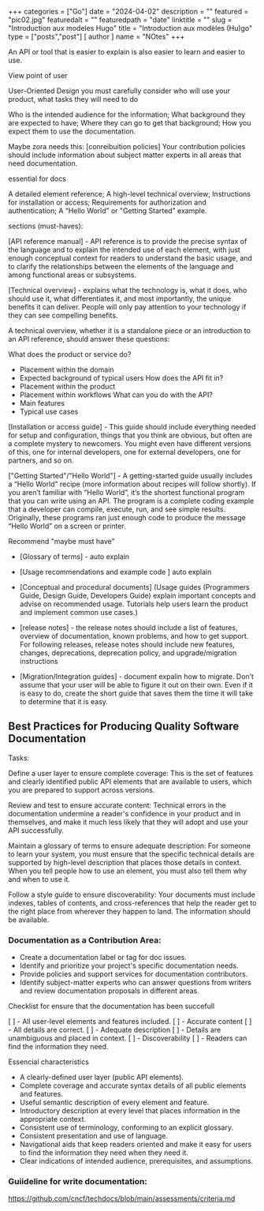 +++
categories = ["Go"]
date = "2024-04-02"
description = ""
featured = "pic02.jpg"
featuredalt = ""
featuredpath = "date"
linktitle = ""
slug = "Introduction aux modeles Hugo"
title = "Introduction aux modèles (Hu)go"
type = ["posts","post"]
[ author ]
  name = "NOtes"
+++



An API or tool that is easier to explain is also easier to learn and easier to use.

View point of user

User-Oriented Design
 you must carefully consider who will use your product, what tasks they will need to do  
 
 
 
Who is the intended audience for the information;
What background they are expected to have;
Where they can go to get that background;
How you expect them to use the documentation.  


Maybe zora needs this: [conreibuition policies] Your contribution policies should include information about subject matter experts in all areas that need documentation.  

essential for docs

A detailed element reference;
A high-level technical overview;
Instructions for installation or access;
Requirements for authorization and authentication;
A “Hello World” or "Getting Started" example.  


sections (must-haves):

[API reference manual] - API reference is to provide the precise syntax of the language and to explain the intended use of each element, with just enough conceptual context for readers to understand the basic usage, and to clarify the relationships between the elements of the language and among functional areas or subsystems. 

[Technical overview] - explains what the technology is, what it does, who should use it, what differentiates it, and most importantly, the unique benefits it can deliver. People will only pay attention to your technology if they can see compelling benefits.   

A technical overview, whether it is a standalone piece or an introduction to an API reference, should answer these questions:

What does the product or service do?
- Placement within the domain
- Expected background of typical users
How does the API fit in?
- Placement within the product
- Placement within workflows
What can you do with the API?
- Main features
- Typical use cases


[Installation or access guide] - This guide should include everything needed for setup and configuration, things that you think are obvious, but often are a complete mystery to newcomers. You might even have different versions of this, one for internal developers, one for external developers, one for partners, and so on.
 
 
 ["Getting Started"/"Hello World"] - A getting-started guide usually includes a “Hello World” recipe (more information about recipes will follow shortly). If you aren’t familiar with “Hello World”, it’s the shortest functional program that you can write using an API. The program is a complete coding example that a developer can compile, execute, run, and see simple results. Originally, these programs ran just enough code to produce the message “Hello World” on a screen or printer.  
 
 
 Recommend "maybe must have"
 
 - [Glossary of terms] - auto explain
 - [Usage recommendations and example code ]  auto explain
 - [Conceptual and procedural documents] (Usage guides (Programmers Guide, Design Guide, Developers Guide) explain important concepts and advise on recommended usage. Tutorials help users learn the product and implement common use cases.)

 - [release notes]  - the release notes should include a list of features, overview of documentation, known problems, and how to get support. For following releases, release notes should include new features, changes, deprecations, deprecation policy, and upgrade/migration instructions 
 
 - [Migration/Integration guides] - document expalin how to migrate. Don’t assume that your user will be able to figure it out on their own. Even if it is easy to do, create the short guide that saves them the time it will take to determine that it is easy.  
 
 
 
## Best Practices for Producing Quality Software Documentation
  
  Tasks:
  
  Define a user layer to ensure complete coverage: This is the set of features and clearly identified public API elements that are available to users, which you are prepared to support across versions. 
  
  Review and test to ensure accurate content: Technical errors in the documentation undermine a reader's confidence in your product and in themselves, and make it much less likely that they will adopt and use your API successfully.
  
  Maintain a glossary of terms to ensure adequate description:  For someone to learn your system, you must ensure that the specific technical details are supported by high-level description that places those details in context. When you tell people how to use an element, you must also tell them why and when to use it.
  
  Follow a style guide to ensure discoverability: Your documents must include indexes, tables of contents, and cross-references that help the reader get to the right place from wherever they happen to land. The information should be available.  
  
  
 ### Documentation as a Contribution Area:
 
- Create a documentation label or tag for doc issues.
- Identify and prioritize your project's specific documentation needs.
- Provide policies and support services for documentation contributors.
- Identify subject-matter experts who can answer questions from writers and review documentation proposals in different areas.  


Checklist for ensure that the documentation has been succefull 

[ ] - All user-level elements and features included.
[ ] - Accurate content
[ ] - All details are correct.
[ ] - Adequate description
[ ] - Details are unambiguous and placed in context.
[ ] - Discoverability
[ ] - Readers can find the information they need.
 

Essencial characteristics


 * A clearly-defined user layer (public API elements).
 * Complete coverage and accurate syntax details of all public elements and features.
 * Useful semantic description of every element and feature.
 * Introductory description at every level that places information in the appropriate context.
 * Consistent use of terminology, conforming to an explicit glossary.
 * Consistent presentation and use of language.
 * Navigational aids that keep readers oriented and make it easy for users to find the information they need when they need it.
 * Clear indications of intended audience, prerequisites, and assumptions.  
 
 
 
 ### Guiideline for write documentation:

https://github.com/cncf/techdocs/blob/main/assessments/criteria.md

  
  
  
 
 


